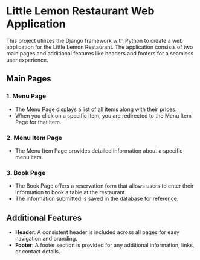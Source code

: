 # Little Lemon Restaurant Web Application

This project utilizes the Django framework with Python to create a web application for the Little Lemon Restaurant. The application consists of two main pages and additional features like headers and footers for a seamless user experience.

## Main Pages

### 1. Menu Page
- The Menu Page displays a list of all items along with their prices.
- When you click on a specific item, you are redirected to the Menu Item Page for that item.

### 2. Menu Item Page
- The Menu Item Page provides detailed information about a specific menu item.

### 3. Book Page
- The Book Page offers a reservation form that allows users to enter their information to book a table at the restaurant.
- The information submitted is saved in the database for reference.

## Additional Features

- **Header**: A consistent header is included across all pages for easy navigation and branding.
- **Footer**: A footer section is provided for any additional information, links, or contact details.


